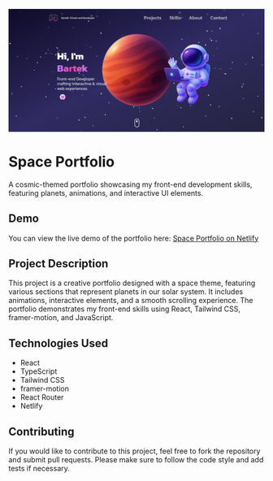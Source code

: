 ![port](https://raw.githubusercontent.com/Zlaxiu/space-portfolio/refs/heads/main/src/assets/projects/space-portfolio.png)
# Space Portfolio
A cosmic-themed portfolio showcasing my front-end development skills, featuring planets, animations, and interactive UI elements.
## Demo
You can view the live demo of the portfolio here: [Space Portfolio on Netlify](https://space-portfolio-bartek.netlify.app/)
## Project Description
This project is a creative portfolio designed with a space theme, featuring various sections that represent planets in our solar system. It includes animations, interactive elements, and a smooth scrolling experience. The portfolio demonstrates my front-end skills using React, Tailwind CSS, framer-motion, and JavaScript.
## Technologies Used

- React
- TypeScript
- Tailwind CSS
- framer-motion
- React Router
- Netlify

## Contributing
If you would like to contribute to this project, feel free to fork the repository and submit pull requests. Please make sure to follow the code style and add tests if necessary.
